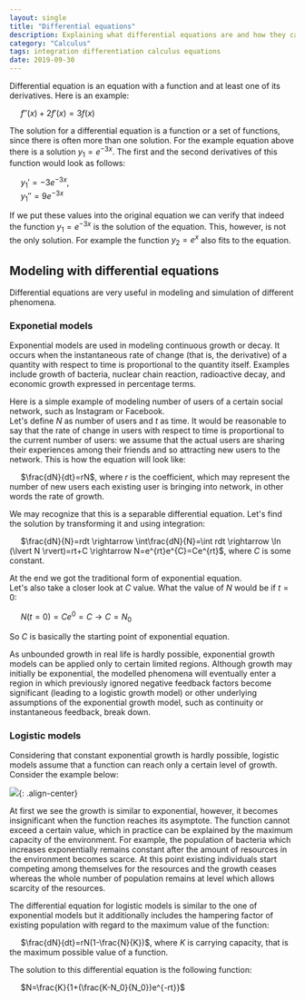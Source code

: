 ```yaml
---
layout: single
title: "Differential equations"
description: Explaining what differential equations are and how they can be used
category: "Calculus"
tags: integration differentiation calculus equations
date: 2019-09-30
---
```


Differential equation is an equation with a function and at least one of its derivatives. Here is an example:

&nbsp;&nbsp;&nbsp;&nbsp;
$f''(x) + 2f'(x) = 3f(x)$

The solution for a differential equation is a function or a set of functions, since there is often more than one solution. For the example equation above there is a solution $y_1=e^{-3x}$.
The first and  the second derivatives of this function would look as follows:

&nbsp;&nbsp;&nbsp;&nbsp;
$y_1' = -3e^{-3x}$,<br>
&nbsp;&nbsp;&nbsp;&nbsp;
$y_1'' = 9e^{-3x}$

If we put these values into the original equation we can verify that indeed the function $y_1=e^{-3x}$ is the solution of the equation. This, however, is not the only solution. For example the function $y_2=e^x$ also fits to the equation.

## Modeling with differential equations

Differential equations are very useful in modeling and simulation of different phenomena.

### Exponetial models

Exponential models are used in modeling continuous growth or decay. It occurs when the instantaneous rate of change (that is, the derivative) of a quantity with respect to time is proportional to the quantity itself. Examples include growth of bacteria, nuclear chain reaction, radioactive decay, and economic growth expressed in percentage terms.

Here is a simple example of modeling number of users of a certain social network, such as Instagram or Facebook.<br>
Let's define $N$ as number of users and $t$ as time. It would be reasonable to say that the rate of change in users with respect to time is proportional to the current number of users: we assume that the actual users are sharing their experiences among their friends and so attracting new users to the network. This is how the equation will look like:

&nbsp;&nbsp;&nbsp;&nbsp;
$\frac{dN}{dt}=rN$,
where $r$ is the coefficient, which may represent the number of new users each existing user is bringing into network, in other words the rate of growth.

We may recognize that this is a separable differential equation. Let's find the solution by transforming it and using integration:

&nbsp;&nbsp;&nbsp;&nbsp;
$\frac{dN}{N}=rdt \rightarrow \int\frac{dN}{N}=\int rdt \rightarrow \ln (\lvert N \rvert)=rt+C \rightarrow N=e^{rt}e^{C}=Ce^{rt}$,
where $C$ is some constant.

At the end we got the traditional form of exponential equation.<br>
Let's also take a closer look at $C$ value. What the value of $N$ would be if $t=0$:

&nbsp;&nbsp;&nbsp;&nbsp;
$N(t=0)=Ce^{0}=C \rightarrow C=N_0$

So $C$ is basically the starting point of exponential equation.

As unbounded growth in real life is hardly possible, exponential growth models can be applied only to certain limited regions. Although growth may initially be exponential, the modelled phenomena will eventually enter a region in which previously ignored negative feedback factors become significant (leading to a logistic growth model) or other underlying assumptions of the exponential growth model, such as continuity or instantaneous feedback, break down.

### Logistic models

Considering that constant exponential growth is hardly possible, logistic models assume that a function can reach only a certain level of growth. Consider the example below:

![](/assets/images/regression/plot_logistic_equation.png){: .align-center}

At first we see the growth is similar to exponential, however, it becomes insignificant when the function reaches its asymptote. The function cannot exceed a certain value, which in practice can be explained by the maximum capacity of the environment. For example, the population of bacteria which increases exponentially remains constant after the amount of resources in the environment becomes scarce. At this point existing individuals start competing among themselves for the resources and the growth ceases whereas the whole number of population remains at level which allows scarcity of the resources.

The differential equation for logistic models is similar to the one of exponential models but it additionally includes the hampering factor of existing population with regard to the maximum value of the function:

&nbsp;&nbsp;&nbsp;&nbsp;
$\frac{dN}{dt}=rN(1-\frac{N}{K})$,
where $K$ is carrying capacity, that is the maximum possible value of a function.

The solution to this differential equation is the following function:

&nbsp;&nbsp;&nbsp;&nbsp;
$N=\frac{K}{1+(\frac{K-N_0}{N_0})e^{-rt}}$